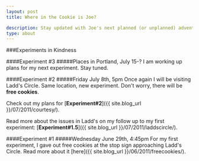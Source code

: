 ```yaml
---
layout: post
title: Where in the Cookie is Joe?

description: Stay updated with Joe's next planned (or unplanned) adventures here. This will probably be on twitter soon.
type: about
---
```



###Experiments in Kindness

####Experiment #3
#####Places in Portland, July 15-?
I am working up plans for my next experiment. Stay tuned.

####Experiment #2
#####Friday July 8th, 5pm
Once again I will be visiting Ladd's Circle. Same location, new experiment. Don't worry, there will be __free cookies__.

Check out my plans for [__Experiment#2__]({{ site.blog_url }}/07/2011/courtesy/).

Read more about the issues in Ladd's on my follow up to my first experiment: [__Experiment#1.5__]({{ site.blog_url }}/07/2011/laddscircle/).

####Experiment #1
#####Wednesday June 29th, 4:45pm
For my first experiment, I gave out free cookies at the stop sign approaching Ladd's Circle. Read more about it [here]({{ site.blog_url }}/06/2011/freecookies/).
